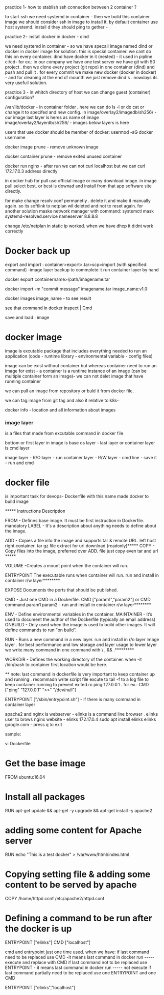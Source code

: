 
practice 1- how to stablish ssh connection between 2 container ?

to start ssh we need systemd in container - then we build this container image we should consider ssh in image to install it. by default container use host systemd.
install d
they should ping to gether -


practice 2- install docker in docker - dind

we need systemd in container - so we have specail image named dind or docker in docker image for solution. this is special container. we cant do this on every container.
dind have docker in it (nested) - it used in pipline ci/cd- for ex.: in our company we have one test server we have git with 50 project . then we clone every project (git repo) in one container (dind) and push and pull it . for every commit we make new docker (docker in docker) - and for cleaning at the end of mounth we just remove dind's . nowdays its very usefull solution.

practice 3 - in whitch directory of host we can change guest (container) configuration? 

/var/lib/docker - in container folder . here we can do ls -l or do cat or change it to specifed and new config. 
in image/overlay2/imagedb/sh256/ - our image last layer is heres as name of image
image/overlay2/layerdb/sh256/  - images below layers is here 

users that use docker should be member of docker: 
usermod -aG docker username

docker image prune - remove unknown image

docker container prune - remove exited unused container

docker run nginx - after run we can not curl localhost but we can curl 172.17.0.3   address directly

in docker hub for pull use official image or many download image. in image pull select best. or best is downad and install from that app software site directly.

for make change resolv.conf permanetly . delete it and make it manually again. so its softlink to netplan wil deleted and not to reset again. for another solution maske network manager with command: systemctl mask systemd-resolved.service 
nameserver 8.8.8.8

change /etc/netplan in static ip worked. when we have dhcp it didnt work correctly


# Docker back up

export and import : container>export>.tar>scp>import (with specified command) -image layer backup to commplete it run container layer by hand

docker export containername>/path/imagename.tar

docker import -m "commit message" imagename.tar image_name:v1.0

docker images image_name - to see result 


see that command in docker inspect | Cmd


save and load : image 




# docker image

image is excutable package that includes everything needed to run an application (code - runtime library - environmental variable - config files) 

image can be exist without container but whereas container need to run an image for exist - a container is a runtime instance of an image (can be multiple container form an image)- we can not delet image that have running container 


we can pull an image from repository or buld it from docker file.

we can tag image from git tag and also it relative to k8s-


docker info  - location and all information about images

### image layer

is a files that made from excutable command in docker file

bottom or first layer in image is base os layer - last layer or container layer is cmd layer

image layer - R/O layer - run
container layer - R/W layer - cmd line - save it - run and cmd



# docker file

is important task for devops- Dockerfile with this name made docker to build image



***** Instructions	Description

FROM	- Defines base image. It must be first instruction in Dockerfile. mandatory
LABEL	- It's a description about anything needs to define about the image.


ADD	- Copies a file into the image and supports tar & remote URL. left host right container. tar gz file extract for url download  (readonly)*****
COPY	- Copy files into the image, preferred over ADD. file just copy even tar and url *****


VOLUME	-Creates a mount point when the container will run.


ENTRYPOINT	The executable runs when container will run. run and install in container r/w layer********

EXPOSE	Documents the ports that should be published.

CMD	- Just one CMD in a Dockerfile. CMD ["param1","param2"]   or   CMD command param1 param2  -  run and install in container r/w layer********

ENV	- Define environmental variables in the container.
MAINTAINER	- It’s used to document the author of the Dockerfile (typically an email address)
ONBUILD	- Only used when the image is used to build other images. It will define commands to run "on build“.


RUN	- Runs a new command in a new layer. run and install in r/o layer image layer . for best performance and low storage and layer usage to lower layer we write many command in one command with \ , && .********* 

WORKDIR -	Defines the working directory of the container. when -it /bin/bash to container first location would be here.



** note: last command in dockerfile is very important to keep container up and running . recommadn write script file excute to tail -f  to a log file to keep container running to prevent exited.ro ping 127.0.0.1 . for ex.:
CMD ["ping" "127.0.0.1" ">>" "/dev/null"]

ENTRYPOINT ["/sbin/entrypoint.sh"]  - if there is many command in container layer 


apache2 and nginx is webserver - elinks is a command line browser .
elinks user to brows nginx website - elinks 172.17.0.4
sudo apt install elinks 
elinks google.com  - press q to exit


sample:

vi Dockerfile
# Get the base image
FROM ubuntu:16.04
# Install all packages
RUN apt-get update && apt-get -y upgrade && apt-get install -y apache2
# adding some content for Apache server
RUN echo "This is a test docker" > /var/www/html/index.html
# Copying setting file & adding some content to be served by apache
COPY /home/httpd.conf /etc/apache2/httpd.conf
# Defining a command to be run after the docker is up
ENTRYPOINT ["elinks"]
CMD ["localhost"]




cmd and entrypoint just one time used. 
when we have:
if last command need to be replaced use CMD -it means last command in docker run -----  execute and replace with CMD
if last command not to be replaced use ENTRYPOINT - it means last command in docker run ----- not execute
if last command partially need to be replaced use one ENTRYPOINT and one CMD

ENTRYPOINT ["elinks","localhost"]




































